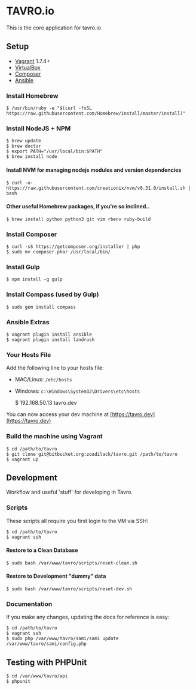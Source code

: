 # TAVRO.io

This is the core application for tavro.io

## Setup

* [Vagrant](http://vagrantup.com/downloads) 1.7.4+
* [VirtualBox](https://www.virtualbox.org/wiki/Downloads)
* [Composer](https://getcomposer.org/doc/00-intro.md)
* [Ansible](http://docs.ansible.com/ansible/intro_installation.html)

### Install Homebrew

    $ /usr/bin/ruby -e "$(curl -fsSL https://raw.githubusercontent.com/Homebrew/install/master/install)"

### Install NodeJS + NPM

    $ brew update
    $ brew doctor
    $ export PATH="/usr/local/bin:$PATH"
    $ brew install node
    
#### Install NVM for managing nodejs modules and version dependencies

    $ curl -o- https://raw.githubusercontent.com/creationix/nvm/v0.31.0/install.sh | bash
    
#### Other useful Homebrew packages, if you're so inclined..

    $ brew install python python3 git vim rbenv ruby-build 

### Install Composer

    $ curl -sS https://getcomposer.org/installer | php
    $ sudo mv composer.phar /usr/local/bin/

### Install Gulp

    $ npm install -g gulp

### Install Compass (used by Gulp)

    $ sudo gem install compass

### Ansible Extras

    $ vagrant plugin install ansible
    $ vagrant plugin install landrush

### Your Hosts File

Add the following line to your hosts file:

* MAC/Linux: `/etc/hosts`
* Windows: `c:\Windows\System32\Drivers\etc\hosts`

    $ 192.168.50.13      tavro.dev

You can now access your dev machine at [https://tavro.dev](https://tavro.dev)

### Build the machine using Vagrant

    $ cd /path/to/tavro
    $ git clone git@bitbucket.org:zoadilack/tavro.git /path/to/tavro
    $ vagrant up

## Development

Workflow and useful 'stuff' for developing in Tavro.

### Scripts

These scripts all require you first login to the VM via SSH:

    $ cd /path/to/tavro
    $ vagrant ssh
    
#### Restore to a Clean Database

    $ sudo bash /var/www/tavro/scripts/reset-clean.sh
   
#### Restore to Development "dummy" data

    $ sudo bash /var/www/tavro/scripts/reset-dev.sh
    
### Documentation

If you make any changes, updating the docs for reference is easy:

    $ cd /path/to/tavro
    $ vagrant ssh
    $ sudo php /var/www/tavro/sami/sami update /var/www/tavro/sami/config.php
    
## Testing with PHPUnit

    $ cd /var/www/tavro/api
    $ phpunit